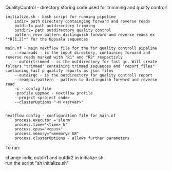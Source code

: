 QualityControl - directory storing code used for trimming and qualty controll

	initialize.sh - bash script for running pipeline
		indir= path directory containging forward and reverse reads
		outdir1= path outdirectory trimming
		outdir2= path outdirectory quality control 
		pattern_rev= pattern distinguish forward and reverse reads ex "*R[1,2]*" for the Uppsala sequences

	main.nf - main nextflow file for the for quality controll pipeline
		--rawreads - is the input directory, containing forward and reverse reads marked with "R1" and "R2" respectivly
		--outdirtrimmed - is the outdirectory for fast qc. Will create folders "trimmed" containing trimmed sequences and "report_files" containing fast p quality reports as json files
		--outdirqc - is the outdirectory for quality controll report
		--readpairpattern - pattern to distinguish forward and reverse read
		-c - config file
		-profile uppmax - nextflow profile
		--project <project code>
		--clusterOptions "-M <server>"


	nextflow.config - configuration file for main.nf
		process.executor ='slurm'
		process.time="<time> h"
		process.cpus="<cpus>"
		process.memory="<memory> GB"
		process.clusterOptions - allows further parameters

To run:

change indir, outdir1 and outdir2 in initialize.sh  
run the script "sh initialize.sh"

